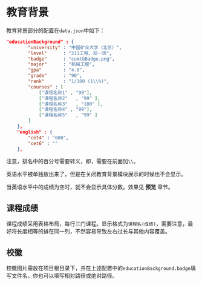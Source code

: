 # 教育背景

教育背景部分的配置在`data.json`中如下：  

```json
"educationBackground" : {
        "university" : "中国矿业大学（北京）",
        "level"      : "211工程、双一流",
        "badge"      : "cumtbBadge.png",
        "major"      : "机械工程",
        "gpa"        : "4.0",
        "grade"      : "90",
        "rank"       : "1/100 (1\\%)",
        "courses" : [
            ["课程名称1" , "99"],
            ["课程名称2"   , "99" ],
            ["课程名称3"   , "100" ],
            ["课程名称4" , "99"],
            ["课程名称5"   , "99" ]
        ]
    },
    "english" : {
        "cet4" : "600",
        "cet6" : ""
    },
```

注意，排名中的百分号需要转义，即，需要在前面加`\\`。  

英语水平被单独放出来了，但是在关闭教育背景模块展示的时候也不会显示。  

当英语水平中的成绩为空时，就不会显示具体分数。效果见 **预览** 章节。  

## 课程成绩

课程成绩采用表格布局，每行三门课程。显示格式为`课程名(成绩)`，需要注意，最好将长度相等的排在同一列，不然容易导致左右过长与其他内容覆盖。  

## 校徽

校徽图片需放在项目根目录下，并在上述配置中的`educationBackground.badge`填写文件名。你也可以填写相对路径或绝对路径。  